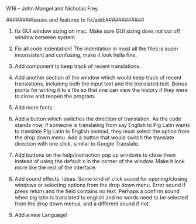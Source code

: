 W16 - John Mangel and Nicholas Frey

########Issues and features to fix/add:############
1. fix GUI window sizing on mac. Make sure GUI sizing does not cut off window between system

2. Fix all code indentation! The indentation in most all the files is super inconsistent and confusing, make it look hella fine.

3. Add component to keep track of recent translations. 

4. Add another section of the window which would keep track of recent translations, including both the input text and the translated text. Bonus points for writing it to a file so that one can view the history if they were to close and reopen the program.

5. Add more fonts

6. Add a button which switches the direction of translation. As the code stands now, if someone is translating from say English to Pig Latin wants to translate Pig Latin to English instead, they must select the option from the drop down menu. Add a button that would switch the translate direction with one click, similar to Google Translate.

7. Add buttons on the help/instruction pop up windows to close them instead of using the default x in the corner of the window. Make it look more like the rest of the interface.

8. Add sound effects. Ideas: Some kind of click sound for opening/closing windows or selecting options from the drop down menu.
Error sound if press return and the field contains no text.
Perhaps a confirm sound when pig latin is translated to english and no words need to be selected from the drop down menus, and a different sound if not.

9. Add a new Language!

